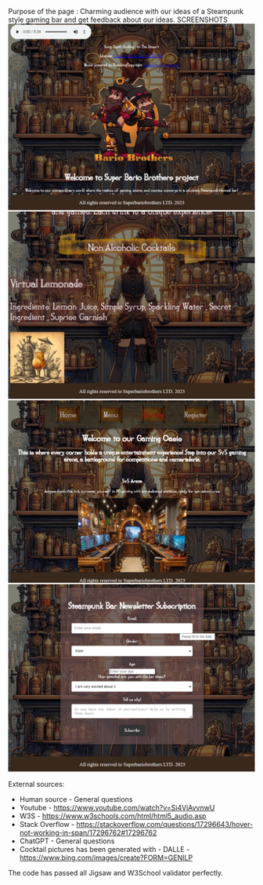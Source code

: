 Purpose of the page : Charming audience with our ideas of a Steampunk style gaming bar and get feedback about our ideas.
SCREENSHOTS
![screenshot](/readme-pictures/image.png)
![screenshot](/readme-pictures/image2.png)
![screenshot](/readme-pictures/image3.png)
![screenshot](/readme-pictures/image4.png)

External sources: 
* Human source - General questions 
* Youtube - https://www.youtube.com/watch?v=Si4ViAvvnwU 
* W3S - https://www.w3schools.com/html/html5_audio.asp 
* Stack Overflow - https://stackoverflow.com/questions/17296643/hover-not-working-in-span/17296762#17296762
* ChatGPT - General questions
* Cocktail pictures has been generated with - DALLE - https://www.bing.com/images/create?FORM=GENILP

The code has passed all Jigsaw and W3School validator perfectly.
